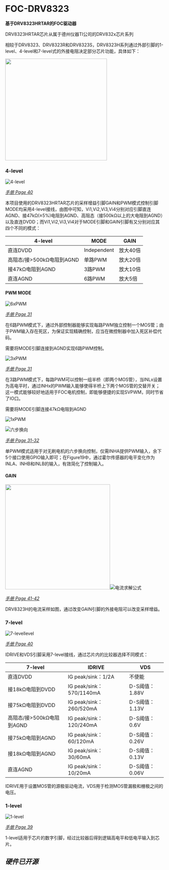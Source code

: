 # FOC-DRV8323

**基于DRV8323HRTAR的FOC驱动器**

DRV8323HRTAR芯片从属于德州仪器TI公司的DRV832x芯片系列

相较于DRV8323、DRV8323R和DRV8323S，DRV8323H系列通过外部引脚的1-level、4-level和7-level式的外接电阻决定部分芯片功能，具体如下：

<img title="" src="Img/hardware_interface_img.png" alt="" width="323" data-align="center">

### 4-level

![4-level](Img\4-level.png)

[*手册 Page 40*](Doc/drv8323.pdf)

本项目使用的DRV8323HRTAR芯片的采样增益引脚GAIN和PWM模式控制引脚MODE均采用4-level接线，由图中可知，Vi1,Vi2,Vi3,Vi4分别对应引脚直连AGND、接47kΩ(±5%)电阻到AGND、高阻态（接500kΩ以上的大电阻到AGND）以及直连DVDD；而Vi1,Vi2,Vi3,Vi4对于MODE引脚和GAIN引脚有又分别对应其四个不同的模式：

| 4-level            | MODE        | GAIN  |
| ------------------ | ----------- | ----- |
| 直连DVDD             | Independent | 放大40倍 |
| 高阻态/接>500kΩ电阻到AGND | 单路PWM       | 放大20倍 |
| 接47kΩ电阻到AGND       | 3路PWM       | 放大10倍 |
| 直连AGND             | 6路PWM       | 放大5倍  |

#### PWM MODE

![6xPWM](Img\6xPWM.png)

[*手册 Page 31*](Doc/drv8323.pdf)

在6路PWM模式下，通过外部控制器能够实现每路PWM独立控制一个MOS管；由于PWM输入存在死区，为保证实现精确控制，应当在微控制器中加入死区补偿代码。

需要将MODE引脚连接到AGND实现6路PWM控制。

![3xPWM](Img\3xPWM.png)

[*手册 Page 31*](Doc/drv8323.pdf)

在3路PWM模式下，每路PWM可以控制一组半桥（即两个MOS管），当INLx设置为高电平时，通过INHx的PWM输入能够使得半桥上下两个MOS管的交替开关；这一模式能够较好地适用于FOC电机控制，即能够便捷的实现SVPWM，同时节省了IO口。

需要将MODE引脚连接47kΩ电阻到AGND

![1xPWM](Img\1xPWM-1.png)

![六步换向](Img\1xPWM-2.png)

[*手册 Page 31-32*](Doc/drv8323.pdf)

单PWM模式适用于对无刷电机的六步换向控制，仅需INHA提供PWM输入，余下5个接口使用GPIO输入即可；在Figure19中，通过霍尔传感器的电平变化作为INLA、INHB和INLB的输入，有效简化了控制输入。

#### GAIN

<img title="" src="Img/bidir_adc_1.png" alt="" width="333">![电流求解公式](Img\adc_equation.png)

[*手册 Page 41-42*](Doc/drv8323.pdf)

DRV8323H的电流采样如图，通过改变GAIN引脚的外接电阻可以改变采样增益。

### 7-level

![7-level](Img\7-level.png)level

[*手册 Page 40*](Doc/drv8323.pdf)

IDRIVE和VDS引脚采用7-level接线，通过芯片内的比较器选择不同模式：

| 7-level            | IDRIVE                  | VDS         |
| ------------------ | ----------------------- | ----------- |
| 直连DVDD             | IG peak/sink：1/2A       | 不使能         |
| 接18kΩ电阻到DVDD       | IG peak/sink：570/1140mA | D-S阈值：1.88V |
| 接75kΩ电阻到DVDD       | IG peak/sink：260/520mA  | D-S阈值：1.13V |
| 高阻态/接>500kΩ电阻到AGND | IG peak/sink：120/240mA  | D-S阈值：0.6V  |
| 接75kΩ电阻到AGND       | IG peak/sink：60/120mA   | D-S阈值：0.26V |
| 接18kΩ电阻到AGND       | IG peak/sink：30/60mA    | D-S阈值：0.13V |
| 直连AGND             | IG peak/sink：10/20mA    | D-S阈值：0.06V |

IDRIVE用于设置MOS管的源极驱动电流，VDS用于检测MOS管漏极和栅极之间的电压。

### 1-level

![1-level](Img\1-level.png)

[*手册 Page 39*](Doc/drv8323.pdf)

1-level适用于芯片的数字引脚，经过比较器后得到逻辑高电平和低电平输入到芯片。



## *硬件已开源*
